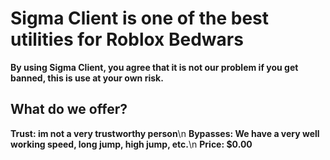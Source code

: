 # Sigma Client is one of the best utilities for Roblox Bedwars

__By using Sigma Client, you agree that it is not our problem if you get banned, this is use at your own risk.__

## What do we offer?

**Trust: im not a very trustworthy person**\n
**Bypasses: We have a very well working speed, long jump, high jump, etc.**\n
**Price: $0.00**
